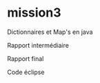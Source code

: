 mission3
========

Dictionnaires et Map's en java

Rapport intermédiaire

Rapport final

Code éclipse
